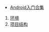 - [Android入门合集](https://www.toutiao.com/video/7159969686434611719/?from_scene=all&log_from=f04fa37edd58a_1667911174954)

1. [环境](ch01.md)
1. [项目结构](ch02.md)